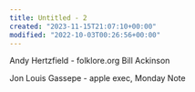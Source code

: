 ```yaml
---
title: Untitled - 2
created: "2023-11-15T21:07:10+00:00"
modified: "2022-10-03T00:26:56+00:00"
---
```

Andy Hertzfield - folklore.org
Bill Ackinson

Jon Louis Gassepe - apple exec, Monday Note

